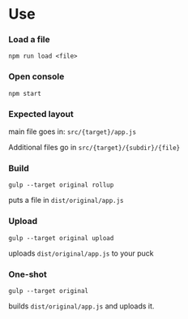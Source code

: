 # Use

### Load a file
`npm run load <file>`

### Open console
`npm start`

### Expected layout

main file goes in: `src/{target}/app.js`

Additional files go in `src/{target}/{subdir}/{file}`

### Build

`gulp --target original rollup`

puts a file in `dist/original/app.js`

### Upload

`gulp --target original upload`

uploads `dist/original/app.js` to your puck

### One-shot

`gulp --target original`

builds `dist/original/app.js` and uploads it.
